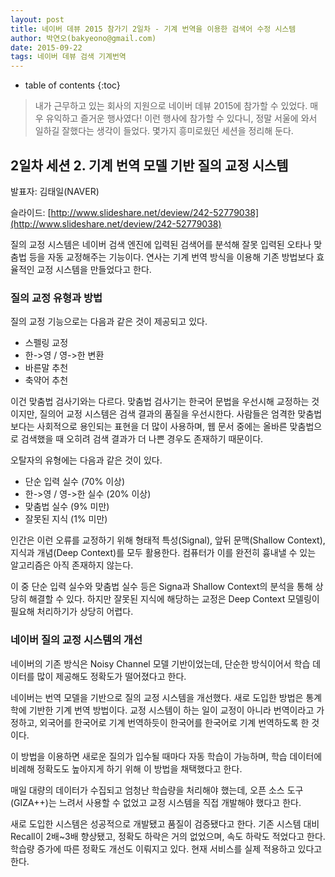 ```yaml
---
layout: post
title: 네이버 데뷰 2015 참가기 2일차 - 기계 번역을 이용한 검색어 수정 시스템
author: 박연오(bakyeono@gmail.com)
date: 2015-09-22
tags: 네이버 데뷰 검색 기계번역
---
```

* table of contents
{:toc}

> 내가 근무하고 있는 회사의 지원으로 네이버 데뷰 2015에 참가할 수 있었다. 매우 유익하고 즐거운 행사였다! 이런 행사에 참가할 수 있다니, 정말 서울에 와서 일하길 잘했다는 생각이 들었다. 몇가지 흥미로웠던 세션을 정리해 둔다.

## 2일차 세션 2. 기계 번역 모델 기반 질의 교정 시스템

발표자: 김태일(NAVER)

슬라이드: [http://www.slideshare.net/deview/242-52779038](http://www.slideshare.net/deview/242-52779038)

질의 교정 시스템은 네이버 검색 엔진에 입력된 검색어를 분석해 잘못 입력된 오타나 맞춤법 등을 자동 교정해주는 기능이다. 연사는 기계 번역 방식을 이용해 기존 방법보다 효율적인 교정 시스템을 만들었다고 한다.

### 질의 교정 유형과 방법

질의 교정 기능으로는 다음과 같은 것이 제공되고 있다.

* 스펠링 교정
* 한->영 / 영->한 변환
* 바른말 추천
* 축약어 추천

이건 맞춤법 검사기와는 다르다. 맞춤법 검사기는 한국어 문법을 우선시해 교정하는 것이지만, 질의어 교정 시스템은 검색 결과의 품질을 우선시한다. 사람들은 엄격한 맞춤법보다는 사회적으로 용인되는 표현을 더 많이 사용하며, 웹 문서 중에는 올바른 맞춤법으로 검색했을 때 오히려 검색 결과가 더 나쁜 경우도 존재하기 때문이다.

오탈자의 유형에는 다음과 같은 것이 있다.

* 단순 입력 실수 (70% 이상)
* 한->영 / 영->한 실수 (20% 이상)
* 맞춤법 실수 (9% 미만)
* 잘못된 지식 (1% 미만)

인간은 이런 오류를 교정하기 위해 형태적 특성(Signal), 앞뒤 문맥(Shallow Context), 지식과 개념(Deep Context)를 모두 활용한다. 컴퓨터가 이를 완전히 흉내낼 수 있는 알고리즘은 아직 존재하지 않는다.

이 중 단순 입력 실수와 맞춤법 실수 등은 Signa과 Shallow Context의 분석을 통해 상당히 해결할 수 있다. 하지만 잘못된 지식에 해당하는 교정은 Deep Context 모델링이 필요해 처리하기가 상당히 어렵다.

### 네이버 질의 교정 시스템의 개선

네이버의 기존 방식은 Noisy Channel 모델 기반이었는데, 단순한 방식이어서 학습 데이터를 많이 제공해도 정확도가 떨어졌다고 한다.

네이버는 번역 모델을 기반으로 질의 교정 시스템을 개선했다. 새로 도입한 방법은 통계학에 기반한 기계 번역 방법이다. 교정 시스템이 하는 일이 교정이 아니라 번역이라고 가정하고, 외국어를 한국어로 기계 번역하듯이 한국어를 한국어로 기계 번역하도록 한 것이다.

이 방법을 이용하면 새로운 질의가 입수될 때마다 자동 학습이 가능하며, 학습 데이터에 비례해 정확도도 높아지게 하기 위해 이 방법을 채택했다고 한다.

매일 대량의 데이터가 수집되고 엄청난 학습량을 처리해야 했는데, 오픈 소스 도구(GIZA++)는 느려서 사용할 수 없었고 교정 시스템을 직접 개발해야 했다고 한다.

새로 도입한 시스템은 성공적으로 개발됐고 품질이 검증됐다고 한다. 기존 시스템 대비 Recall이 2배~3배 향상됐고, 정확도 하락은 거의 없었으며, 속도 하락도 적었다고 한다. 학습량 증가에 따른 정확도 개선도 이뤄지고 있다. 현재 서비스를 실제 적용하고 있다고 한다.


